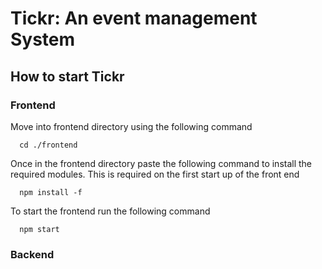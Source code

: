 # Tickr: An event management System

## How to start Tickr

### Frontend
Move into frontend directory using the following command
```
  cd ./frontend
```

Once in the frontend directory paste the following command to install the required modules.
This is required on the first start up of the front end
```
  npm install -f
```

To start the frontend run the following command
```
  npm start
```

### Backend
